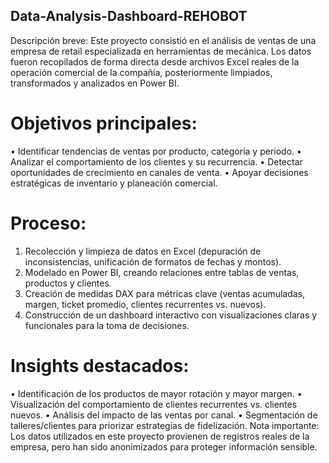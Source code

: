## Data-Analysis-Dashboard-REHOBOT
Descripción breve: Este proyecto consistió en el análisis de ventas de una empresa de retail especializada en herramientas de mecánica. Los datos fueron recopilados de forma directa desde archivos Excel reales de la operación comercial de la compañía, posteriormente limpiados, transformados y analizados en Power BI.
# Objetivos principales:
• Identificar tendencias de ventas por producto, categoría y periodo.
• Analizar el comportamiento de los clientes y su recurrencia.
• Detectar oportunidades de crecimiento en canales de venta.
• Apoyar decisiones estratégicas de inventario y planeación comercial.
# Proceso:
1. Recolección y limpieza de datos en Excel (depuración de inconsistencias, unificación de formatos de fechas y montos).
2. Modelado en Power BI, creando relaciones entre tablas de ventas, productos y clientes.
3. Creación de medidas DAX para métricas clave (ventas acumuladas, margen, ticket promedio, clientes recurrentes vs. nuevos).
4. Construcción de un dashboard interactivo con visualizaciones claras y funcionales para la toma de decisiones.
# Insights destacados:
• Identificación de los productos de mayor rotación y mayor margen.
• Visualización del comportamiento de clientes recurrentes vs. clientes nuevos.
• Análisis del impacto de las ventas por canal.
• Segmentación de talleres/clientes para priorizar estrategias de fidelización.
Nota importante: Los datos utilizados en este proyecto provienen de registros reales de la empresa, pero han sido anonimizados para proteger información sensible.
